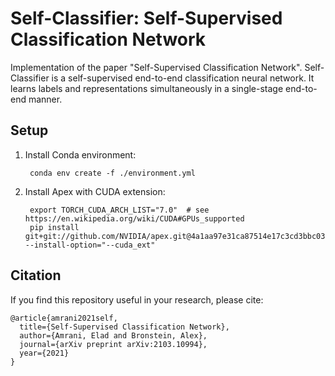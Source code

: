 # Self-Classifier: Self-Supervised Classification Network

Implementation of the paper "Self-Supervised Classification Network". Self-Classifier is a self-supervised end-to-end classification neural network. It learns labels and representations simultaneously in a single-stage end-to-end manner.

## Setup

1. Install Conda environment:

        conda env create -f ./environment.yml

2. Install Apex with CUDA extension:
 
        export TORCH_CUDA_ARCH_LIST="7.0"  # see https://en.wikipedia.org/wiki/CUDA#GPUs_supported
        pip install git+git://github.com/NVIDIA/apex.git@4a1aa97e31ca87514e17c3cd3bbc03f4204579d0 --install-option="--cuda_ext"         


## Citation

If you find this repository useful in your research, please cite:

    @article{amrani2021self,
      title={Self-Supervised Classification Network},
      author={Amrani, Elad and Bronstein, Alex},
      journal={arXiv preprint arXiv:2103.10994},
      year={2021}
    }

